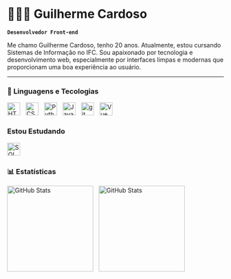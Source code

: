 # 👨🏻‍💻 Guilherme Cardoso

**`Desenvolvedor Front-end`**

Me chamo Guilherme Cardoso, tenho 20 anos. Atualmente, estou cursando Sistemas de Informação no IFC. Sou apaixonado por tecnologia e desenvolvimento web, especialmente por interfaces limpas e modernas que proporcionam uma boa experiência ao usuário.

---

### 🤖 Linguagens e Tecologias

<img
    align="left"
    alt="HTML"
    title="HTML"
    width="30px"
    style="padding-right: 10px"
    src="https://cdn.jsdelivr.net/gh/devicons/devicon@latest/icons/html5/html5-original.svg" 
/>

<img
    align="left"
    alt="CSS"
    title="CSS"
    width="30px"
    style="padding-right: 10px"
    src="https://cdn.jsdelivr.net/gh/devicons/devicon@latest/icons/css3/css3-original.svg"        
/>

<img
    align="left"
    alt="Python"
    title="Python"
    width="30px"
    style="padding-right: 10px"
    src="https://cdn.jsdelivr.net/gh/devicons/devicon@latest/icons/python/python-original.svg"                   
/>

<img
    align="left"
    alt="JavaScript"
    title="JavaScript"
    width="30px"
    style="padding-right: 10px"
    src="https://cdn.jsdelivr.net/gh/devicons/devicon@latest/icons/javascript/javascript-original.svg"            
/>

<img
    align="left"
    alt="git"
    title="git"
    width="30px"
    style="padding-right: 10px"
    src="https://cdn.jsdelivr.net/gh/devicons/devicon@latest/icons/git/git-original.svg"
/>

<img
    align="left"
    alt="Vue"
    title="Vue"
    width="30px"
    style="padding-right: 10px"
    src="https://cdn.jsdelivr.net/gh/devicons/devicon@latest/icons/vuejs/vuejs-original.svg"                       
/>

<br/>
<br/>

### Estou Estudando

<img
    align="left"
    alt="SQL"
    title="SQL"
    width="30px"
    style="padding-right: 10px"
    src="https://cdn.jsdelivr.net/gh/devicons/devicon@latest/icons/azuresqldatabase/azuresqldatabase-original.svg"
/>

<br/>
<br/>

### 📊 Estatísticas

<p>
  <img 
    align="left" 
    alt="GitHub Stats" 
    height="200" 
    style="padding-right: 10px;" 
    src="https://github-readme-stats.vercel.app/api?username=Guilherme-Cardosoo&show_icons=true&theme=tokyonight&include_all_commits=true&locale=pt-br" 
  />

<img 
      align="left" 
      alt="GitHub Stats" 
      height="200" 
      src="https://github-readme-stats.vercel.app/api/top-langs/?username=Guilherme-Cardosoo&theme=tokyonight&layout=compact&custom_title=Tecnologias&langs_count=4" 
  />

</p>
